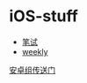 # iOS-stuff

- [笔试](interview.md)
- [weekly](weekly/README.md)

[安卓组传送门](https://github.com/dyweb/android-stuff)
